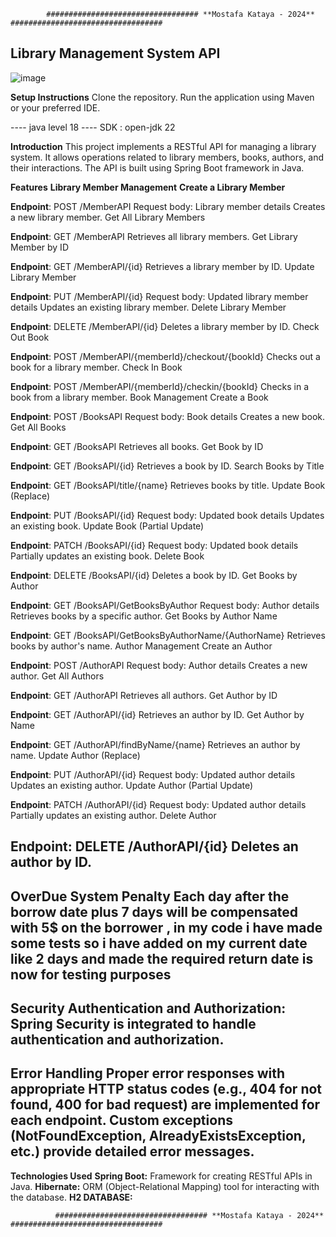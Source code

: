             ################################## **Mostafa Kataya - 2024** ##################################


**Library Management System API**
---------------------------------
![image](https://github.com/mustafakataya00/LibraryManagementSystem/assets/93375540/299775dc-5b29-4049-8528-5dc7821c99e2)

**Setup Instructions**
  Clone the repository.
  Run the application using Maven or your preferred IDE.
  
 ---- java level 18
 ---- SDK : open-jdk 22


  **Introduction**
This project implements a RESTful API for managing a library system. It allows operations related to library members, books, authors, and their interactions. The API is built using Spring Boot framework in Java.

  **Features**
    **Library Member Management**
      **Create a Library Member**

**Endpoint**: POST /MemberAPI
Request body: Library member details
Creates a new library member.
Get All Library Members

**Endpoint**: GET /MemberAPI
Retrieves all library members.
Get Library Member by ID

**Endpoint**: GET /MemberAPI/{id}
Retrieves a library member by ID.
Update Library Member

**Endpoint**: PUT /MemberAPI/{id}
Request body: Updated library member details
Updates an existing library member.
Delete Library Member

**Endpoint**: DELETE /MemberAPI/{id}
Deletes a library member by ID.
Check Out Book

**Endpoint**: POST /MemberAPI/{memberId}/checkout/{bookId}
Checks out a book for a library member.
Check In Book

**Endpoint**: POST /MemberAPI/{memberId}/checkin/{bookId}
Checks in a book from a library member.
Book Management
Create a Book

**Endpoint**: POST /BooksAPI
Request body: Book details
Creates a new book.
Get All Books

**Endpoint**: GET /BooksAPI
Retrieves all books.
Get Book by ID

**Endpoint**: GET /BooksAPI/{id}
Retrieves a book by ID.
Search Books by Title

**Endpoint**: GET /BooksAPI/title/{name}
Retrieves books by title.
Update Book (Replace)

**Endpoint**: PUT /BooksAPI/{id}
Request body: Updated book details
Updates an existing book.
Update Book (Partial Update)

**Endpoint**: PATCH /BooksAPI/{id}
Request body: Updated book details
Partially updates an existing book.
Delete Book

**Endpoint**: DELETE /BooksAPI/{id}
Deletes a book by ID.
Get Books by Author

**Endpoint**: GET /BooksAPI/GetBooksByAuthor
Request body: Author details
Retrieves books by a specific author.
Get Books by Author Name

**Endpoint**: GET /BooksAPI/GetBooksByAuthorName/{AuthorName}
Retrieves books by author's name.
Author Management
Create an Author

**Endpoint**: POST /AuthorAPI
Request body: Author details
Creates a new author.
Get All Authors

**Endpoint**: GET /AuthorAPI
Retrieves all authors.
Get Author by ID

**Endpoint**: GET /AuthorAPI/{id}
Retrieves an author by ID.
Get Author by Name

**Endpoint**: GET /AuthorAPI/findByName/{name}
Retrieves an author by name.
Update Author (Replace)

**Endpoint**: PUT /AuthorAPI/{id}
Request body: Updated author details
Updates an existing author.
Update Author (Partial Update)

**Endpoint**: PATCH /AuthorAPI/{id}
Request body: Updated author details
Partially updates an existing author.
Delete Author

**Endpoint**: DELETE /AuthorAPI/{id}
Deletes an author by ID.
---------------------------------
**OverDue System Penalty**
Each day after the borrow date plus 7 days will be compensated with 5$ on the borrower , in my code i have made some tests so i have added on my current date like 2 days and made the required return date is now for testing purposes
---------------------------------
**Security**
**Authentication and Authorization**: Spring Security is integrated to handle authentication and authorization.
---------------------------------
**Error Handling**
Proper error responses with appropriate HTTP status codes (e.g., 404 for not found, 400 for bad request) are implemented for each endpoint.
Custom exceptions (NotFoundException, AlreadyExistsException, etc.) provide detailed error messages.
---------------------------------
**Technologies Used**
  **Spring Boot:** Framework for creating RESTful APIs in Java.
  **Hibernate:** ORM (Object-Relational Mapping) tool for interacting with the database.
  **H2 DATABASE:**

  


              ################################## **Mostafa Kataya - 2024** ##################################
